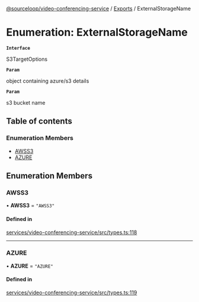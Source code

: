 [@sourceloop/video-conferencing-service](../README.md) / [Exports](../modules.md) / ExternalStorageName

# Enumeration: ExternalStorageName

**`Interface`**

S3TargetOptions

**`Param`**

object containing azure/s3 details

**`Param`**

s3 bucket name

## Table of contents

### Enumeration Members

- [AWSS3](ExternalStorageName.md#awss3)
- [AZURE](ExternalStorageName.md#azure)

## Enumeration Members

### AWSS3

• **AWSS3** = ``"AWSS3"``

#### Defined in

[services/video-conferencing-service/src/types.ts:118](https://github.com/codeweb05/repo1/blob/a4cf318/services/video-conferencing-service/src/types.ts#L118)

___

### AZURE

• **AZURE** = ``"AZURE"``

#### Defined in

[services/video-conferencing-service/src/types.ts:119](https://github.com/codeweb05/repo1/blob/a4cf318/services/video-conferencing-service/src/types.ts#L119)
